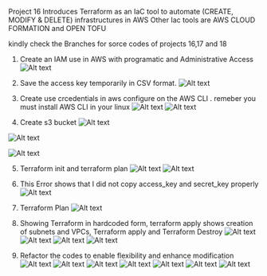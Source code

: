 Project 16 Introduces Terraform as an IaC tool to automate (CREATE, MODIFY & DELETE) infrastructures in AWS
Other Iac tools are AWS CLOUD FORMATION and OPEN TOFU
 
 kindly check the Branches for sorce codes of projects 16,17 and 18

1. Create an IAM use in AWS with programatic and Administrative Access
![Alt text](Screenshot_20230915_183654.png)

2. Save the access key temporarily in CSV format.
![Alt text](Screenshot_20230915_191754.png)

3. Create use crcedentials in aws configure on the AWS CLI . remeber you must install AWS CLI in your linux
 ![Alt text](Screenshot_20230915_192655.png)
 ![Alt text](Screenshot_20230915_192939.png)

 4. Create s3 bucket
 ![Alt text](Screenshot_20230915_193053.png)

![Alt text](Screenshot_20230915_193525.png)

![Alt text](Screenshot_20230915_193958.png)

5. Terraform init and terraform plan 
![Alt text](Screenshot_20230915_201420.png) 
![Alt text](Screenshot_20230915_201950.png)

6. This Error shows that  I did not copy access_key and secret_key properly
![Alt text](Screenshot_20230915_201959.png)

7.  Terraform Plan
![Alt text](Screenshot_20230915_204617.png)

8. Showing Terraform in hardcoded form, terraform apply shows creation of subnets and VPCs, Terraform apply and Terraform Destroy
![Alt text](Screenshot_20230915_205842.png)
![Alt text](Screenshot_20230915_211717.png)
![Alt text](Screenshot_20230915_210437.png) 
![Alt text](Screenshot_20230915_211945.png)

9. Refactor the codes to enable flexibility and enhance modification 
![Alt text](Screenshot_20230915_232609.png) 
![Alt text](Screenshot_20230915_232654.png) 
![Alt text](Screenshot_20230915_232703.png) 
![Alt text](Screenshot_20230915_232721.png) 
![Alt text](Screenshot_20230915_235926.png) 
![Alt text](Screenshot_20230915_235932.png) 
![Alt text](Screenshot_20230915_235952.png)
